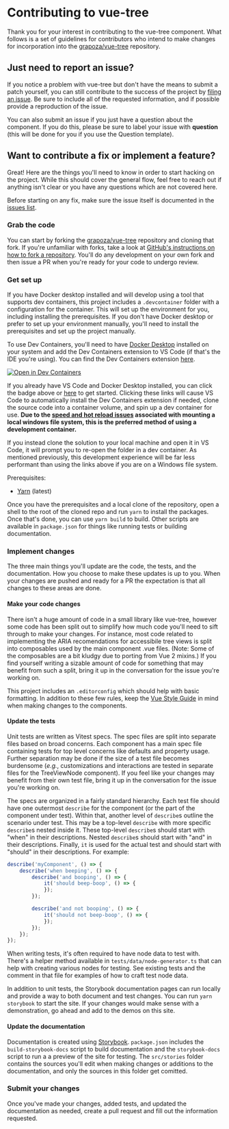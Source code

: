 # Contributing to vue-tree

Thank you for your interest in contributing to the vue-tree component. What follows is a set of guidelines for contributors who intend to make changes for incorporation into the [grapoza/vue-tree](https://github.com/grapoza/vue-tree) repository.

## Just need to report an issue?

If you notice a problem with vue-tree but don't have the means to submit a patch yourself, you can still contribute to the success of the project by [filing an issue](https://github.com/grapoza/vue-tree/issues). Be sure to include all of the requested information, and if possible provide a reproduction of the issue.

You can also submit an issue if you just have a question about the component. If you do this, please be sure to label your issue with **question** (this will be done for you if you use the Question template).

## Want to contribute a fix or implement a feature?

Great! Here are the things you'll need to know in order to start hacking on the project. While this should cover the general flow, feel free to reach out if anything isn't clear or you have any questions which are not covered here.

Before starting on any fix, make sure the issue itself is documented in the [issues list](https://github.com/grapoza/vue-tree/issues).

### Grab the code

You can start by forking the [grapoza/vue-tree](https://github.com/grapoza/vue-tree) repository and cloning that fork. If you're unfamiliar with forks, take a look at [GitHub's instructions on how to fork a repository](https://help.github.com/articles/fork-a-repo/). You'll do any development on your own fork and then issue a PR when you're ready for your code to undergo review.

### Get set up

If you have Docker desktop installed and will develop using a tool that supports dev containers, this project includes a `.devcontainer` folder with a configuration for the container. This will set up the environment for you, including installing the prerequisites. If you don't have Docker desktop or prefer to set up your environment manually, you'll need to install the prerequisites and set up the project manually.

To use Dev Containers, you'll need to have [Docker Desktop](https://www.docker.com/products/docker-desktop/) installed on your system and add the Dev Containers extension to VS Code (if that's the IDE you're using). You can find the Dev Containers extension [here](https://marketplace.visualstudio.com/items?itemName=ms-vscode-remote.remote-containers).

[![Open in Dev Containers](https://img.shields.io/static/v1?label=Dev%20Containers&message=Open&color=blue&logo=visualstudiocode)](https://vscode.dev/redirect?url=vscode://ms-vscode-remote.remote-containers/cloneInVolume?url=https://github.com/grapoza/vue-tree)

If you already have VS Code and Docker Desktop installed, you can click the badge above or [here](https://vscode.dev/redirect?url=vscode://ms-vscode-remote.remote-containers/cloneInVolume?url=https://github.com/grapoza/vue-tree) to get started. Clicking these links will cause VS Code to automatically install the Dev Containers extension if needed, clone the source code into a container volume, and spin up a dev container for use. **Due to the [speed and hot reload issues](https://vitejs.dev/config/server-options.html#server-watch) associated with mounting a local windows file system, this is the preferred method of using a development container.**

If you instead clone the solution to your local machine and open it in VS Code, it will prompt you to re-open the folder in a dev container. As mentioned previously, this development experience will be far less performant than using the links above if you are on a Windows file system.

Prerequisites:

- [Yarn](https://yarnpkg.com/) (latest)

Once you have the prerequisites and a local clone of the repository, open a shell to the root of the cloned repo and run `yarn` to install the packages. Once that's done, you can use `yarn build` to build. Other scripts are available in `package.json` for things like running tests or building documentation.

### Implement changes

The three main things you'll update are the code, the tests, and the documentation. How you choose to make these updates is up to you. When your changes are pushed and ready for a PR the expectation is that all changes to these areas are done.

#### Make your code changes

There isn't a huge amount of code in a small library like vue-tree, however some code has been split out to simplify how much code you'll need to sift through to make your changes. For instance, most code related to implementing the ARIA recomendations for accessibile tree views is split into composables used by the main component .vue files. (Note: Some of the composables are a bit kludgy due to porting from Vue 2 mixins.) If you find yourself writing a sizable amount of code for something that may benefit from such a split, bring it up in the conversation for the issue you're working on.

This project includes an `.editorconfig` which should help with basic formatting. In addition to these few rules, keep the [Vue Style Guide](https://vuejs.org/style-guide/) in mind when making changes to the components.

#### Update the tests

Unit tests are written as Vitest specs. The spec files are split into separate files based on broad concerns. Each component has a main spec file containing tests for top level concerns like defaults and property usage. Further separation may be done if the size of a test file becomes burdensome (_e.g._, customizations and interactions are tested in separate files for the TreeViewNode component). If you feel like your changes may benefit from their own test file, bring it up in the conversation for the issue you're working on.

The specs are organized in a fairly standard hierarchy. Each test file should have one outermost `describe` for the component (or the part of the component under test). Within that, another level of `describe`s outline the scenario under test. This may be a top-level `describe` with more specific `describe`s nested inside it. These top-level `describe`s should start with "when" in their descriptions. Nested `describe`s should start with "and" in their descriptions. Finally, `it` is used for the actual test and should start with "should" in their descriptions. For example:

```javascript
describe('myComponent', () => {
    describe('when beeping', () => {
        describe('and booping', () => {
            it('should beep-boop', () => {
            });
        });

        describe('and not booping', () => {
            it('should not beep-boop', () => {
            });
        });
    });
});
```

When writing tests, it's often required to have node data to test with. There's a helper method available in `tests/data/node-generator.ts` that can help with creating various nodes for testing. See existing tests and the comment in that file for examples of how to craft test node data.

In addition to unit tests, the Storybook documentation pages can run locally and provide a way to both document and test changes. You can run `yarn storybook` to start the site. If your changes would make sense with a demonstration, go ahead and add to the demos on this site.

#### Update the documentation

Documentation is created using [Storybook](https://storybook.js.org/). `package.json` includes the `build-storybook-docs` script to build documentation and the `storybook-docs` script to run a a preview of the site for testing. The `src/stories` folder contains the sources you'll edit when making changes or additions to the documentation, and only the sources in this folder get comitted.

### Submit your changes

Once you've made your changes, added tests, and updated the documentation as needed, create a pull request and fill out the information requested.
